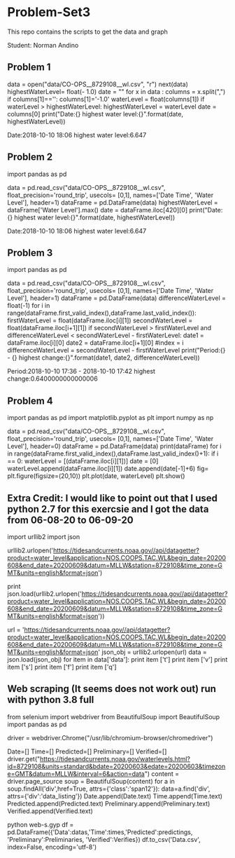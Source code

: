 # Problem-Set3

This repo contains the scripts to get the data and graph

Student: Norman Andino

## Problem 1

data = open("data/CO-OPS__8729108__wl.csv", "r")
next(data)
highestWaterLevel= float(- 1.0)
date = ""
for x in data :
    columns = x.split(",")
    if columns[1]=='':
        columns[1]='-1.0'
    waterLevel = float(columns[1])
    if waterLevel > highestWaterLevel:
        highestWaterLevel = waterLevel
        date = columns[0]
print("Date:{} highest water level:{}".format(date, highestWaterLevel))

Date:2018-10-10 18:06 highest water level:6.647

## Problem 2

import pandas as pd

data = pd.read_csv("data/CO-OPS__8729108__wl.csv", float_precision='round_trip', usecols= [0,1], names=['Date Time', 'Water Level'], header=1)
dataFrame = pd.DataFrame(data)
highestWaterLevel = dataFrame['Water Level'].max()
date = dataFrame.iloc[420][0]
print("Date:{} highest water level:{}".format(date, highestWaterLevel))

Date:2018-10-10 18:06 highest water level:6.647

## Problem 3

import pandas as pd

data = pd.read_csv("data/CO-OPS__8729108__wl.csv", float_precision='round_trip', usecols= [0,1], names=['Date Time', 'Water Level'], header=1)
dataFrame = pd.DataFrame(data)
differenceWaterLevel = float(-1)
for i in range(dataFrame.first_valid_index(),dataFrame.last_valid_index()):
    firstWaterLevel = float(dataFrame.iloc[i][1])
    secondWaterLevel = float(dataFrame.iloc[i+1][1])
    if secondWaterLevel > firstWaterLevel and differenceWaterLevel < secondWaterLevel - firstWaterLevel:
        date1 = dataFrame.iloc[i][0]
        date2 = dataFrame.iloc[i+1][0]
        #index = i
        differenceWaterLevel = secondWaterLevel - firstWaterLevel
print("Period:{} - {} highest change:{}".format(date1, date2, differenceWaterLevel))

Period:2018-10-10 17:36 - 2018-10-10 17:42 highest change:0.6400000000000006

## Problem 4

import pandas as pd
import matplotlib.pyplot as plt
import numpy as np

data = pd.read_csv("data/CO-OPS__8729108__wl.csv", float_precision='round_trip', usecols= [0,1], names=['Date Time', 'Water Level'], header=0)
dataFrame = pd.DataFrame(data)
print(dataFrame)
for i in range(dataFrame.first_valid_index(),dataFrame.last_valid_index()+1):
    if i == 0:
        waterLevel = [(dataFrame.iloc[i][1])]
        date = [0]
    waterLevel.append(dataFrame.iloc[i][1])
    date.append(date[-1]+6)
fig= plt.figure(figsize=(20,10))
plt.plot(date, waterLevel)
plt.show()

## Extra Credit: I would like to point out that I used python 2.7 for this exercsie and I got the data from 06-08-20 to 06-09-20

import urllib2
import json

urllib2.urlopen('https://tidesandcurrents.noaa.gov//api/datagetter?product=water_level&application=NOS.COOPS.TAC.WL&begin_date=20200608&end_date=20200609&datum=MLLW&station=8729108&time_zone=GMT&units=english&format=json')

print json.load(urllib2.urlopen('https://tidesandcurrents.noaa.gov//api/datagetter?product=water_level&application=NOS.COOPS.TAC.WL&begin_date=20200608&end_date=20200609&datum=MLLW&station=8729108&time_zone=GMT&units=english&format=json'))

url = 'https://tidesandcurrents.noaa.gov//api/datagetter?product=water_level&application=NOS.COOPS.TAC.WL&begin_date=20200608&end_date=20200609&datum=MLLW&station=8729108&time_zone=GMT&units=english&format=json'
json_obj = urllib2.urlopen(url)
data = json.load(json_obj)
for item in data['data']:
    print item ['t']
    print item ['v']
    print item ['s']
    print item ['f']
    print item ['q']



## Web scraping (It seems does not work out) run with python 3.8 full

from selenium import webdriver
from BeautifulSoup import BeautifulSoup
import pandas as pd

driver = webdriver.Chrome("/usr/lib/chromium-browser/chromedriver")

Date=[]
Time=[]
Predicted=[]
Preliminary=[]
Verified=[]
driver.get("<a href="https://tidesandcurrents.noaa.gov/waterlevels.">https://tidesandcurrents.noaa.gov/waterlevels.html?id=8729108&units=standard&bdate=20200603&edate=20200603&timezone=GMT&datum=MLLW&interval=6&action=data")
content = driver.page_source
soup = BeautifulSoup(content)
for a in soup.findAll('div',href=True, attrs={'class':'span12'}):
data=a.find('div', attrs={'div':'data_listing'})
Date.append(Date.text)
Time.append(Time.text)
Predicted.append(Predicted.text)
Preliminary.append(Preliminary.text)
Verified.append(Verified.text)
    
python web-s.gyp
df = pd.DataFrame({'Data':datas,'Time':times,'Predicted':predictings, 'Preliminary':Preliminaries, 'Verified':Verifies}) 
df.to_csv('Data.csv', index=False, encoding='utf-8')
